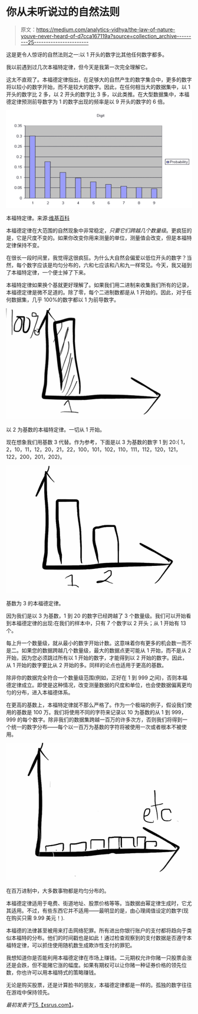 # 你从未听说过的自然法则

> 原文：<https://medium.com/analytics-vidhya/the-law-of-nature-youve-never-heard-of-d7cca167119a?source=collection_archive---------25----------------------->

这是更令人惊讶的自然法则之一:以 1 开头的数字比其他任何数字都多。

我以前遇到过几次本福特定律，但今天是我第一次完全理解它。

这太不直观了。本福德定律指出，在足够大的自然产生的数字集合中，更多的数字将以较小的数字开始，而不是较大的数字。因此，在任何相当大的数据集中，以 1 开头的数字比 2 多，以 2 开头的数字比 3 多，以此类推。在大型数据集中，本福德定律预测前导数字为 1 的数字出现的频率是以 9 开头的数字的 6 倍。

![](img/3eb1d59142b0ae15313a8ece55b608eb.png)

本福特定律。来源:[维基百科](https://en.wikipedia.org/wiki/Benford%27s_law)

本福德定律在大范围的自然现象中非常稳定，*只要它们跨越几个数量级*。更疯狂的是，它是尺度不变的。如果你改变你用来测量的单位，测量值会改变，但是本福特定律保持不变。

在很长一段时间里，我觉得这很疯狂。为什么大自然会偏爱以低位开头的数字？当然，每个数字应该是均匀分布的，六和七应该和八和九一样常见。今天，我又碰到了本福特定律，一个便士掉了下来。

本福特定律如果换个基就更好理解了。如果我们用二进制来收集我们所有的记录，本福德定律是微不足道的。除了零，每个二进制数都是从 1 开始的。因此，对于任何数据集，几乎 100%的数字都以 1 为前导数字。

![](img/ef0237b6575da8a5fe79b5a819ee7c7b.png)

以 2 为基数的本福特定律。一切从 1 开始。

现在想象我们用基数 3 代替。作为参考，下面是以 3 为基数的数字 1 到 20:{ 1，2，10，11，12，20，21，22，100，101，102，110，111，112，120，121，122，200，201，202}。

![](img/186c7a8043d1ea8cd8dc0aa2d3a6f984.png)

基数为 3 的本福德定律。

因为我们是以 3 为基数，1 到 20 的数字已经跨越了 3 个数量级。我们可以开始看到本福德定律的出现:在我们的样本中，只有 7 个数字以 2 开头；从 1 开始有 13 个。

每上升一个数量级，就从最小的数字开始计数。这意味着你有更多的机会数一而不是二。如果您的数据跨越几个数量级，最大的数据点更可能从 1 开始，而不是从 2 开始，因为您必须跳过所有以 1 开始的数字，才能得到以 2 开始的数字。因此，从 1 开始的数字要比从 2 开始的多。同样的论点也适用于更高的基数。

除非你的数据完全符合一个数量级范围(例如，正好在 1 到 999 之间)，否则本福德定律成立。即使是这种情况，改变测量数据的尺度和单位，也会使数据偏离更均匀的分布，进入本福德体系。

在更高的基数上，本福特定律就不那么严格了。作为一个极端的例子，假设我们使用的基数是 100 万。我们将使用不同的字符来记录以 10 为基数的从 1 到 999，999 的每个数字。除非我们的数据集跨越一百万的许多次方，否则我们将得到一个统一的数字分布——每个以一百万为基数的字符将被使用一次或者根本不被使用。

![](img/3c81faf0c27fce703774fe7648567f08.png)

在百万进制中，大多数事物都是均匀分布的。

本福德定律适用于电费、街道地址、股票价格等等。当数据由幂定律生成时，它尤其适用。不过，有些东西它并不适用——最明显的是，由心理阈值设定的数字(现在购买只需 9.99 美元！).

本福德的法律甚至被用来打击网络犯罪。所有进出你银行账户的支付都将趋向于类似本福特的分布。他们的时间戳也是如此！通过检查观察到的支付数据是否遵守本福特定律，可以抓住使用随机数生成欺诈性支付的罪犯。

我想知道你是否能利用本福德定律在市场上赚钱。二元期权允许你赌一只股票会涨还是会跌，但不能赌它涨的幅度。如果有期权可以让你赌一种证券价格的领先位数，你也许可以用本福特式的策略赚钱。

无论是购买股票，还是计算脸书的朋友，本福德定律都是一样的。孤独的数字往往在游戏中保持领先。

*最初发表于*[T5【xsrus.com】](http://www.xsrus.com/)*。*